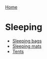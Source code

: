 [Home](./home.md)

# Sleeping

- [Sleeping bags](./sleeping/sleeping_bags.md)
- [Sleeping mats](./sleeping/sleeping_mats.md)
- [Tents](./sleeping/tents.md)